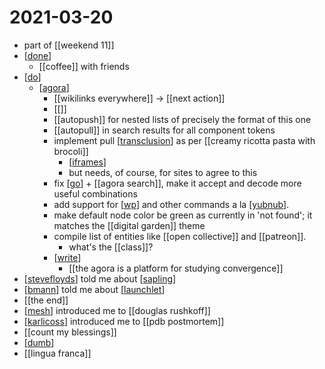 # 2021-03-20

- part of [[weekend 11]]
- [[done]]
  - [[coffee]] with friends
- [[do]]
  - [[agora]]
    - [[wikilinks everywhere]] -> [[next action]]
    - [[]]
    - [[autopush]] for nested lists of precisely the format of this one
    - [[autopull]] in search results for all component tokens
    - implement pull [[transclusion]] as per [[creamy ricotta pasta with brocoli]]
      - [[iframes]]
      - but needs, of course, for sites to agree to this
    - fix [[go]] + [[agora search]], make it accept and decode more useful combinations
    - add support for [[wp]] and other commands a la [[yubnub]].
    - make default node color be green as currently in 'not found'; it matches the [[digital garden]] theme
    - compile list of entities like [[open collective]] and [[patreon]].
      - what's the [[class]]?
    - [[write]]
      - [[the agora is a platform for studying convergence]]
- [[stevefloyds]] told me about [[sapling]]
- [[bmann]] told me about [[launchlet]]
- [[the end]]
- [[mesh]] introduced me to [[douglas rushkoff]]
- [[karlicoss]] introduced me to [[pdb postmortem]]
- [[count my blessings]]
- [[dumb]]
- [[lingua franca]]


[//begin]: # "Autogenerated link references for markdown compatibility"
[done]: ../done "DONE"
[do]: ../do "Do"
[agora]: ../agora "Agora"
[transclusion]: ../transclusion "Transclusion"
[iframes]: ../iframes "iframes"
[go]: ../go "Go"
[wp]: ../wp "Wp"
[yubnub]: ../yubnub "Yubnub"
[write]: ../write "Write"
[stevefloyds]: ../stevefloyds "stevefloyds"
[sapling]: ../sapling "sapling"
[bmann]: ../bmann "Bmann"
[launchlet]: ../launchlet "launchlet"
[mesh]: ../mesh "Mesh"
[karlicoss]: ../karlicoss "Karlicoss"
[dumb]: ../dumb "dumb"
[//end]: # "Autogenerated link references"